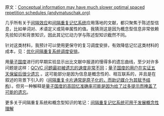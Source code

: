 原文：[Conceptual information may have much slower optimal spaced repetition schedules (andymatuschak.org)](https://notes.andymatuschak.org/z5fqaiYdbfoGyKF4KU8MV7MFPFe467n2a5LAP)

几乎所有关于[间隔效应](https://notes.andymatuschak.org/z5oCe7JTrkYfmb6SHE4n5HxisE7PdwS6nmXEw)和[间隔重复记忆系统](https://notes.andymatuschak.org/z4eXdSMJFv2qVGXSUEKH4vdcHBrLHcFY1ZGfC)应用落地的文献，都只聚焦于陈述型信息，比如单词对、术语定义或简单属性的值。我猜测这是因为概念型信息非常依赖先验知识和背景知识，因此其记忆动力学与陈述型知识截然不同。

针对这类材料，我预计可以使用更保守的复习调度安排，有效降低记忆这类材料的成本，见：[优化间隔重复系统调度安排](https://notes.andymatuschak.org/z5N3g1Tc9jQMmRnExZxY23cUufNS1g6srNAbU)。

用[量子国度](https://notes.andymatuschak.org/z2fBHADWa93EZTuNzuww7V3Vi587ZyZ4FHTHm)进行的早期实验显示出比文献中报道的慢得多的遗忘曲线，至少对许多问题是这样：[QCVC 问题最初被遗忘的速度非常不同](https://notes.andymatuschak.org/z3WaUVJsHHJEYq2Wt31AVfLjenfqhoahs6XAG)；[量子国度的用户在实证五天保留后很少遗忘](https://notes.andymatuschak.org/zS5uKLsoTbkJSadTv2U3Z4G3uEBrFxTLy5E) 。这可能部分是因为信息是概念性的、相互联系的，并且是在叙述的背景下引入的（[间隔重复卡片通常是原子化的，而助记媒介为其赋予结构](https://notes.andymatuschak.org/z5YjgWTaYfhWLrEbysgmDfFRcZ1yxgLeBeZac)）。但另一种解释是[量子国度的高回忆准确率可能是因为给了过多提示而掩盖了可能的遗忘](https://notes.andymatuschak.org/zwzHd1Czz9vhBBFzYrQ91scHALNzZnXsTPj)。

更多关于间隔重复系统和概念型知识的笔记：[间隔重复记忆系统可用于发展概念性理解](https://notes.andymatuschak.org/z6UZP7P4sRNgRKSvNj7tMV5uW6dDhwwbdZCy9)